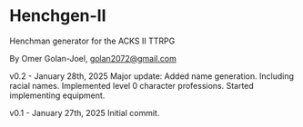 # Henchgen-II
Henchman generator for the ACKS II TTRPG

By Omer Golan-Joel, golan2072@gmail.com

v0.2 - January 28th, 2025
Major update:
Added name generation. Including racial names.
Implemented level 0 character professions.
Started implementing equipment.

v0.1 - January 27th, 2025
Initial commit.

